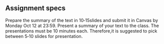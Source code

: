 ## Assignment specs

Prepare the summary of the text in 10‐15slides and submit it in Canvas by Monday Oct 12 at 23:59. Present a summary of your text to the class. The presentations must be 10 minutes each. Therefore,it is suggested to pick between 5‐10 slides for presentation.